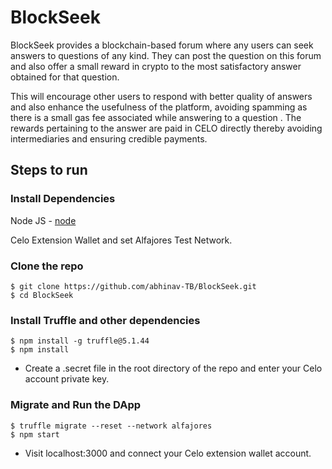 # BlockSeek
BlockSeek provides a blockchain-based forum where any users can seek answers to questions of any kind. They can post the question on this forum and also offer a small reward in crypto to the most satisfactory answer obtained for that question.

This will encourage other users to respond with better quality of answers and also enhance the usefulness of the platform, avoiding spamming as there is a small gas fee associated while answering to a question . The rewards pertaining to the answer are paid in CELO directly thereby avoiding intermediaries and ensuring credible payments.

## Steps to run

### Install Dependencies

Node JS - [node](https://nodejs.org/en/download/)

Celo Extension Wallet and set Alfajores Test Network.

### Clone the repo
```
$ git clone https://github.com/abhinav-TB/BlockSeek.git
$ cd BlockSeek
```

### Install Truffle and other dependencies
```
$ npm install -g truffle@5.1.44
$ npm install
```

- Create a .secret file in the root directory of the repo and enter your Celo account private key.

### Migrate and Run the DApp
```
$ truffle migrate --reset --network alfajores
$ npm start
```

- Visit localhost:3000 and connect your Celo extension wallet account.
